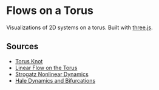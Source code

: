 # Flows on a Torus

Visualizations of 2D systems on a torus. Built with [three.js](https://github.com/mrdoob/three.js/).

## Sources 

- [Torus Knot](https://en.wikipedia.org/wiki/Torus_knot)
- [Linear Flow on the Torus](https://en.wikipedia.org/wiki/Linear_flow_on_the_torus)
- [Strogatz Nonlinear Dynamics](https://www.biodyn.ro/course/literatura/Nonlinear_Dynamics_and_Chaos_2018_Steven_H._Strogatz.pdf)
- [Hale Dynamics and Bifurcations](https://link.springer.com/book/10.1007/978-1-4612-4426-4)